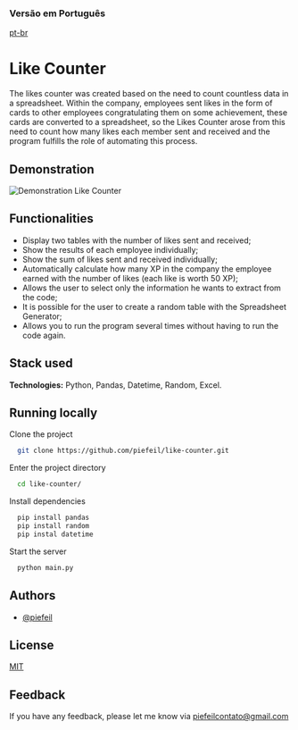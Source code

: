 ### Versão em Português
[pt-br](https://github.com/piefeil/like-counter/tree/language/pt-br)

# Like Counter

The likes counter was created based on the need to count countless data in a spreadsheet. Within the company, employees sent likes in the form of cards to other employees congratulating them on some achievement, these cards are converted to a spreadsheet, so the Likes Counter arose from this need to count how many likes each member sent and received and the program fulfills the role of automating this process.

## Demonstration

![Demonstration Like Counter](https://github.com/piefeil/like-counter/assets/80473682/cec863de-1eb8-4dcd-8910-1ccc271472d2)


## Functionalities

- Display two tables with the number of likes sent and received;
- Show the results of each employee individually;
- Show the sum of likes sent and received individually;
- Automatically calculate how many XP in the company the employee earned with the number of likes (each like is worth 50 XP);
- Allows the user to select only the information he wants to extract from the code;
- It is possible for the user to create a random table with the Spreadsheet Generator;
- Allows you to run the program several times without having to run the code again.


## Stack used

**Technologies:** Python, Pandas, Datetime, Random, Excel.


## Running locally

Clone the project

```bash
  git clone https://github.com/piefeil/like-counter.git
```

Enter the project directory

```bash
  cd like-counter/
```

Install dependencies

```bash
  pip install pandas
  pip install random
  pip instal datetime
```

Start the server

```bash
  python main.py
```


## Authors

- [@piefeil](https://www.github.com/piefeil)


## License

[MIT](https://choosealicense.com/licenses/mit/)


## Feedback

If you have any feedback, please let me know via piefeilcontato@gmail.com

